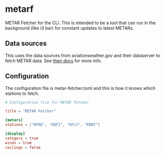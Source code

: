 # metarf
METAR Fetcher for the CLI. This is intended to be a tool that can run in the background (like i3 bar) for constant updates to latest METARs.

## Data sources
This uses the data sources from aviationweather.gov and their dataserver to fetch METAR data. See [their docs](https://aviationweather.gov/dataserver) for more info.

## Configuration
The configuration file is metar-fetcher.toml and this is how it knows which stations to fetch.

```toml
# Configuration file for METAR fetcher

title = "METAR Fetcher"

[metars]
stations = ["KPAE", "KBFI", "KFLY", "KRNT"]

[display]
category = true
winds = true
ceilings = false
```

